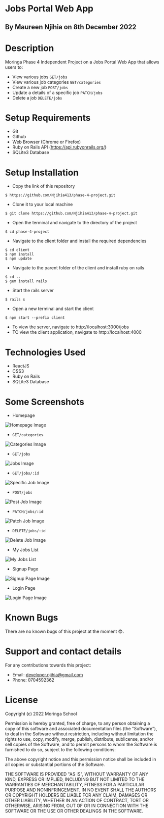 # Jobs Portal Web App
## By Maureen Njihia on 8th December 2022
# Description
Moringa Phase 4 Independent Project on a Jobs Portal Web App that allows users to:
* View various jobs `GET/jobs`
* View various job categories `GET/categories`
* Create a new job `POST/jobs`
* Update a details of a specific job `PATCH/jobs`
* Delete a job `DELETE/jobs`

# Setup Requirements
* Git
* Github
* Web Browser (Chrome or Firefox)
* Ruby on Rails API (https://api.rubyonrails.org/)
* SQLite3 Database

# Setup Installation 
* Copy the link of this repository
```
$ https://github.com/Njihia413/phase-4-project.git
```
* Clone it to your local machine
```
$ git clone https://github.com/Njihia413/phase-4-project.git
```
* Open the terminal and navigate to the directory of the project
```
$ cd phase-4-project
```
* Navigate to the client folder and install the required dependencies
```
$ cd client
$ npm install 
$ npm update
```
* Navigate to the parent folder of the client and install ruby on rails
```
$ cd ..
$ gem install rails
```
* Start the rails server
```
$ rails s
```
* Open a new terminal and start the client
```
$ npm start --prefix client
```
* To view the server, navigate to http://localhost:3000/jobs
* TO view the client application, navigate to http://localhost:4000

# Technologies Used
* ReactJS
* CSS3
* Ruby on Rails
* SQLite3 Database

# Some Screenshots
* Homepage

![Homepage Image](client/src/assets/HomePage_Banner.png)
<br />

* `GET/categories`

![Categories Image](client/src/assets/Categories.png)
<br />

* `GET/jobs` 

![Jobs Image](client/src/assets/JobsList.png)
<br />

* `GET/jobs/:id`

![Specific Job Image](client/src/assets/JobDetails.png)
<br />

* `POST/jobs`

![Post Job Image](client/src/assets/POST_Jobs.png)
<br />

* `PATCH/jobs/:id`

![Patch Job Image](client/src/assets/PATCH_jobs.png)
<br />

* `DELETE/jobs/:id`

![Delete Job Image](client/src/assets/DELETE_jobs.png)
<br/>

* My Jobs List

![My Jobs List](client/src/assets/MyJobsList.png)
<br/>

* Signup Page

![Signup Page Image](client/src/assets/Register.png)
<br/>

* Login Page

![Login Page Image](client/src/assets/Login.png)
<br/>

# Known Bugs
There are no known bugs of this project at the moment 😎.
# Support and contact details
For any contributions towards this project:
* Email: developer.njihia@gmail.com
* Phone: 0704592362
# License
Copyright (c) 2022 Moringa School

Permission is hereby granted, free of charge, to any person obtaining
a copy of this software and associated documentation files (the
"Software"), to deal in the Software without restriction, including
without limitation the rights to use, copy, modify, merge, publish,
distribute, sublicense, and/or sell copies of the Software, and to
permit persons to whom the Software is furnished to do so, subject to
the following conditions:

The above copyright notice and this permission notice shall be
included in all copies or substantial portions of the Software.

THE SOFTWARE IS PROVIDED "AS IS", WITHOUT WARRANTY OF ANY KIND,
EXPRESS OR IMPLIED, INCLUDING BUT NOT LIMITED TO THE WARRANTIES OF
MERCHANTABILITY, FITNESS FOR A PARTICULAR PURPOSE AND
NONINFRINGEMENT. IN NO EVENT SHALL THE AUTHORS OR COPYRIGHT HOLDERS BE
LIABLE FOR ANY CLAIM, DAMAGES OR OTHER LIABILITY, WHETHER IN AN ACTION
OF CONTRACT, TORT OR OTHERWISE, ARISING FROM, OUT OF OR IN CONNECTION
WITH THE SOFTWARE OR THE USE OR OTHER DEALINGS IN THE SOFTWARE.